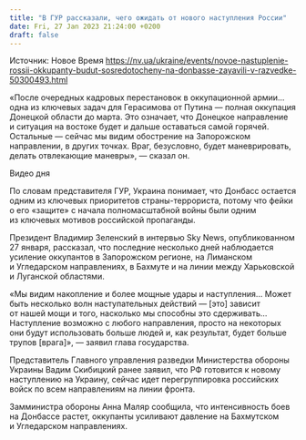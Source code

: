```yaml
---
title: "В ГУР рассказали, чего ожидать от нового наступления России"
date: Fri, 27 Jan 2023 21:24:00 +0200
draft: false
---
```

Источник: Новое Время https://nv.ua/ukraine/events/novoe-nastuplenie-rossii-okkupanty-budut-sosredotocheny-na-donbasse-zayavili-v-razvedke-50300493.html


«После очередных кадровых перестановок в оккупационной армии… одна из ключевых задач для Герасимова от Путина — полная оккупация Донецкой области до марта. Это означает, что Донецкое направление и ситуация на востоке будет и дальше оставаться самой горячей. Остальные — сейчас мы видим обострение на Запорожском направлении, в других точках. Враг, безусловно, будет маневрировать, делать отвлекающие маневры», — сказал он.

  Видео дня   

По словам представителя ГУР, Украина понимает, что Донбасс остается одним из ключевых приоритетов страны-террориста, потому что фейки о его «защите» с начала полномасштабной войны были одним из ключевых мотивов российской пропаганды.

Президент Владимир Зеленский в интервью Sky News, опубликованном 27 января, рассказал, что последние несколько дней наблюдается усиление оккупантов в Запорожском регионе, на Лиманском и Угледарском направлениях, в Бахмуте и на линии между Харьковской и Луганской областями.

«Мы видим накопление и более мощные удары и наступления… Может быть несколько волн наступательных действий — [это] зависит от нашей мощи и того, насколько мы способны это сдерживать… Наступление возможно с любого направления, просто на некоторых они будут использовать больше людей и, как результат, будет больше трупов [врага]», — заявил глава государства.

Представитель Главного управления разведки Министерства обороны Украины Вадим Скибицкий ранее заявил, что РФ готовится к новому наступлению на Украину, сейчас идет перегруппировка российских войск по всем направлениям на линии фронта.

Замминистра обороны Анна Маляр сообщила, что интенсивность боев на Донбассе растет, оккупанты усиливают давление на Бахмутском и Угледарском направлениях.
